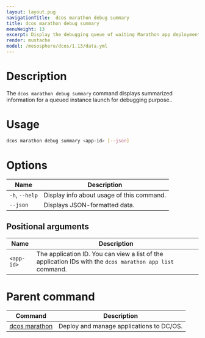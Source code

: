 ```yaml
---
layout: layout.pug
navigationTitle:  dcos marathon debug summary
title: dcos marathon debug summary
menuWeight: 13
excerpt: Display the debugging queue of waiting Marathon app deployments
render: mustache
model: /mesosphere/dcos/1.13/data.yml
---
```



# Description
The `dcos marathon debug summary` command displays summarized information for a queued instance launch for debugging purpose..

# Usage

```bash
dcos marathon debug summary <app-id> [--json]
```

# Options

| Name |  Description |
|---------|-------------|
| `-h`, `--help` | Display info about usage of this command. |
| `--json`   |  Displays JSON-formatted data. |

## Positional arguments

| Name |  Description |
|---------|-------------|
| `<app-id>`   |  The application ID.  You can view a list of the application IDs with the `dcos marathon app list` command. |

# Parent command

| Command | Description |
|---------|-------------|
| [dcos marathon](/mesosphere/dcos/1.13/cli/command-reference/dcos-marathon/) | Deploy and manage applications to DC/OS. |

